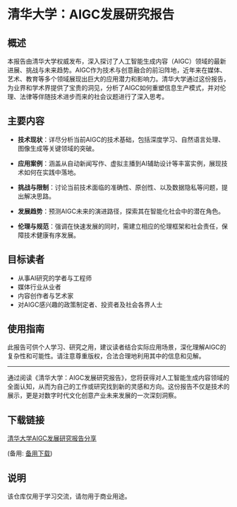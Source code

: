 # 清华大学：AIGC发展研究报告

## 概述

本报告由清华大学权威发布，深入探讨了人工智能生成内容（AIGC）领域的最新进展、挑战与未来趋势。AIGC作为技术与创意融合的前沿阵地，近年来在媒体、艺术、教育等多个领域展现出巨大的应用潜力和影响力。清华大学通过这份报告，为业界和学术界提供了宝贵的洞见，分析了AIGC如何重塑信息生产模式，并对伦理、法律等伴随技术进步而来的社会议题进行了深入思考。

## 主要内容

- **技术现状**：详尽分析当前AIGC的技术基础，包括深度学习、自然语言处理、图像生成等关键领域的突破。
  
- **应用案例**：涵盖从自动新闻写作、虚拟主播到AI辅助设计等丰富实例，展现技术如何在实践中落地。

- **挑战与限制**：讨论当前技术面临的准确性、原创性、以及数据隐私等问题，提出解决思路。

- **发展趋势**：预测AIGC未来的演进路径，探索其在智能化社会中的潜在角色。

- **伦理与规范**：强调在快速发展的同时，需建立相应的伦理框架和社会责任，保障技术健康有序发展。

## 目标读者

- 从事AI研究的学者与工程师
- 媒体行业从业者
- 内容创作者与艺术家
- 对AIGC感兴趣的政策制定者、投资者及社会各界人士

## 使用指南

此报告可供个人学习、研究之用，建议读者结合实际应用场景，深化理解AIGC的复杂性和可能性。请注意尊重版权，合法合理地利用其中的信息和见解。

---

通过阅读《清华大学：AIGC发展研究报告》，您将获得对人工智能生成内容领域的全面认知，从而为自己的工作或研究找到新的灵感和方向。这份报告不仅是技术的展示，更是对数字时代文化创意产业未来发展的一次深刻洞察。

## 下载链接
[清华大学AIGC发展研究报告分享](https://pan.quark.cn/s/b765565bda4f) 

(备用: [备用下载](https://pan.baidu.com/s/1UnwZvBfg7VWuDlGi4Kau8Q?pwd=1234))

## 说明

该仓库仅用于学习交流，请勿用于商业用途。
